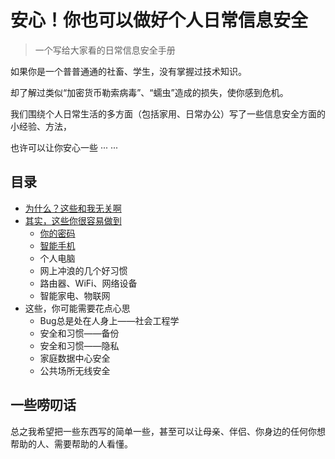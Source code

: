 # 安心！你也可以做好个人日常信息安全

>  一个写给大家看的日常信息安全手册

如果你是一个普普通通的社畜、学生，没有掌握过技术知识。

却了解过类似“加密货币勒索病毒”、“蠕虫”造成的损失，使你感到危机。

我们围绕个人日常生活的多方面（包括家用、日常办公）写了一些信息安全方面的小经验、方法，

也许可以让你安心一些 ··· ···

## 目录
* [为什么？这些和我无关啊](0-why-me-humm.md)
* [其实，这些你很容易做到](1-0-you-can-easily-do-this.md)
  * [你的密码](1-1-your-password.md)
  * [智能手机](1-2-ur-phone.md)
  * 个人电脑
  * 网上冲浪的几个好习惯
  * 路由器、WiFi、网络设备
  * 智能家电、物联网
* 这些，你可能需要花点心思
  * Bug总是处在人身上——社会工程学
  * 安全和习惯——备份
  * 安全和习惯——隐私
  * 家庭数据中心安全
  * 公共场所无线安全

## 一些唠叨话
总之我希望把一些东西写的简单一些，甚至可以让母亲、伴侣、你身边的任何你想帮助的人、需要帮助的人看懂。

